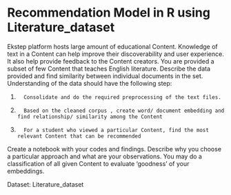 # Recommendation Model in R using Literature_dataset


Ekstep platform hosts large amount of  educational Content. Knowledge of text in a Content can help improve their discoverability and user experience. It also help provide feedback to the Content creators. You are provided a subset of few Content that teaches English literature. Describe the data provided and find similarity between individual documents in the set. Understanding of the data should have the following step:

1.       Consolidate and do the required preprocessing of the text files.

2.       Based on the cleaned corpus , create word/ document embedding and find relationship/ similarity among the Content

3.       For a student who viewed a particular Content, find the most relevant Content that can be recommended

Create a notebook with your codes and findings. Describe why you choose a particular approach and what are your observations. You may do a classification of all given Content to evaluate ‘goodness’ of your embeddings. 

Dataset: Literature_dataset

